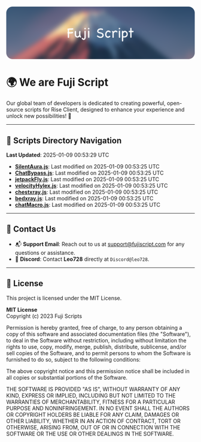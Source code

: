 ![Banner](.github/b.webp)

# 🌍 **We are Fuji Script**

Our global team of developers is dedicated to creating powerful, open-source scripts for Rise Client, designed to enhance your experience and unlock new possibilities! 🌟

---
<!-- SCRIPTS_NAVIGATION_START -->
## 📂 **Scripts Directory Navigation**

**Last Updated**: 2025-01-09 00:53:29 UTC

- **[SilentAura.js](scripts/SilentAura.js)**: Last modified on 2025-01-09 00:53:25 UTC
- **[ChatBypass.js](scripts/ChatBypass.js)**: Last modified on 2025-01-09 00:53:25 UTC
- **[jetpackFly.js](scripts/jetpackFly.js)**: Last modified on 2025-01-09 00:53:25 UTC
- **[velocityHylex.js](scripts/velocityHylex.js)**: Last modified on 2025-01-09 00:53:25 UTC
- **[chestxray.js](scripts/chestxray.js)**: Last modified on 2025-01-09 00:53:25 UTC
- **[bedxray.js](scripts/bedxray.js)**: Last modified on 2025-01-09 00:53:25 UTC
- **[chatMacro.js](scripts/chatMacro.js)**: Last modified on 2025-01-09 00:53:25 UTC

<!-- SCRIPTS_NAVIGATION_END -->

---

## 💬 **Contact Us**  
- 📬 **Support Email**: Reach out to us at [support@fujiscript.com](mailto:support@fujiscript.com) for any questions or assistance.  
- 💬 **Discord**: Contact **Leo728** directly at `Discord@leo728`.

---

## 📜 **License**

This project is licensed under the MIT License.  

**MIT License**  
Copyright (c) 2023 Fuji Scripts  

Permission is hereby granted, free of charge, to any person obtaining a copy of this software and associated documentation files (the "Software"), to deal in the Software without restriction, including without limitation the rights to use, copy, modify, merge, publish, distribute, sublicense, and/or sell copies of the Software, and to permit persons to whom the Software is furnished to do so, subject to the following conditions:  

The above copyright notice and this permission notice shall be included in all copies or substantial portions of the Software.  

THE SOFTWARE IS PROVIDED "AS IS", WITHOUT WARRANTY OF ANY KIND, EXPRESS OR IMPLIED, INCLUDING BUT NOT LIMITED TO THE WARRANTIES OF MERCHANTABILITY, FITNESS FOR A PARTICULAR PURPOSE AND NONINFRINGEMENT. IN NO EVENT SHALL THE AUTHORS OR COPYRIGHT HOLDERS BE LIABLE FOR ANY CLAIM, DAMAGES OR OTHER LIABILITY, WHETHER IN AN ACTION OF CONTRACT, TORT OR OTHERWISE, ARISING FROM, OUT OF OR IN CONNECTION WITH THE SOFTWARE OR THE USE OR OTHER DEALINGS IN THE SOFTWARE.  
